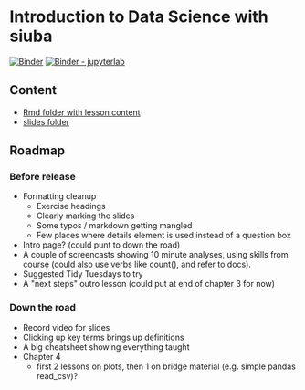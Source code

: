 # Introduction to Data Science with siuba

[![Binder](https://mybinder.org/badge_logo.svg)](https://mybinder.org/v2/gh/machow/purview/master)
[![Binder - jupyterlab](https://mybinder.org/badge_logo.svg)](https://mybinder.org/v2/gh/machow/purview/master?urlpath=lab)

## Content

* [Rmd folder with lesson content](tutorial/intro-data-science/Rmd)
* [slides folder](tutorial/intro-data-science/slides)

## Roadmap

### Before release

* Formatting cleanup
  - Exercise headings
  - Clearly marking the slides
  - Some typos / markdown getting mangled
  - Few places where details element is used instead of a question box
* Intro page? (could punt to down the road)
* A couple of screencasts showing 10 minute analyses, using skills from course
  (could also use verbs like count(), and refer to docs).
* Suggested Tidy Tuesdays to try
* A "next steps" outro lesson (could put at end of chapter 3 for now)


### Down the road

* Record video for slides
* Clicking up key terms brings up definitions
* A big cheatsheet showing everything taught
* Chapter 4
  - first 2 lessons on plots, then 1 on bridge material (e.g. simple pandas read_csv)?


